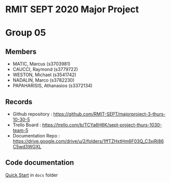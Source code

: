 # RMIT SEPT 2020 Major Project

# Group 05

## Members
* MATIC, Marcus (s3703981)
* CAUCCI, Raymond (s3779722)
* WESTON, Michael (s3541742)
* NADALIN, Marco (s3782230)
* PAPAHARISIS, Athanasios (s3372134)

## Records

* Github repository : https://github.com/RMIT-SEPT/majorproject-3-thurs-10-30-5
* Trello Board : https://trello.com/b/TCYa6H6K/sept-project-thurs-1030-team-5
* Documentation Repo : https://drive.google.com/drive/u/2/folders/1ffTZHxtHm6F03Q_C3xjRi86C5wd3WGXL

## Code documentation

[Quick Start](/docs/README.md) in `docs` folder
